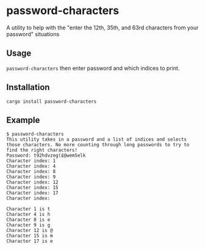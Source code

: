 # password-characters
A utility to help with the "enter the 12th, 35th, and 63rd characters from your password" situations

## Usage
`password-characters` then enter password and which indices to print.

## Installation
`cargo install password-characters`

## Example
```
$ password-characters
This utility takes in a password and a list of indices and selects those characters. No more counting through long passwords to try to find the right characters!
Password: t92hdvzeg(£@wem5elk
Character index: 1
Character index: 4
Character index: 8
Character index: 9
Character index: 12
Character index: 15
Character index: 17
Character index:

Character 1 is t
Character 4 is h
Character 8 is e
Character 9 is g
Character 12 is @
Character 15 is m
Character 17 is e
```
